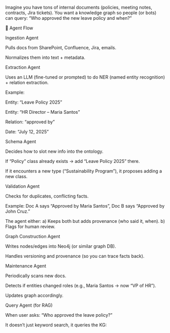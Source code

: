 Imagine you have tons of internal documents (policies, meeting notes, contracts, Jira tickets). You want a knowledge graph so people (or bots) can query: “Who approved the new leave policy and when?”

🔄 Agent Flow

Ingestion Agent

Pulls docs from SharePoint, Confluence, Jira, emails.

Normalizes them into text + metadata.

Extraction Agent

Uses an LLM (fine-tuned or prompted) to do NER (named entity recognition) + relation extraction.

Example:

Entity: “Leave Policy 2025”

Entity: “HR Director – Maria Santos”

Relation: “approved by”

Date: “July 12, 2025”

Schema Agent

Decides how to slot new info into the ontology.

If “Policy” class already exists → add “Leave Policy 2025” there.

If it encounters a new type (“Sustainability Program”), it proposes adding a new class.

Validation Agent

Checks for duplicates, conflicting facts.

Example: Doc A says “Approved by Maria Santos”, Doc B says “Approved by John Cruz.”

The agent either:
a) Keeps both but adds provenance (who said it, when).
b) Flags for human review.

Graph Construction Agent

Writes nodes/edges into Neo4j (or similar graph DB).

Handles versioning and provenance (so you can trace facts back).

Maintenance Agent

Periodically scans new docs.

Detects if entities changed roles (e.g., Maria Santos → now “VP of HR”).

Updates graph accordingly.

Query Agent (for RAG)

When user asks: “Who approved the leave policy?”

It doesn’t just keyword search, it queries the KG: